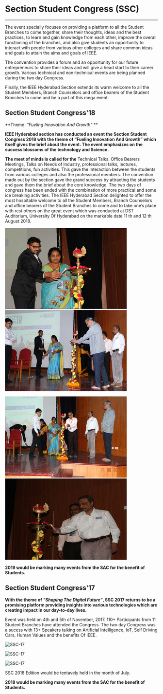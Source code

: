 # Section Student Congress (SSC) 
---

The event specially focuses on providing a platform to all the Student Branches to come together, share their thoughts, ideas and the best practices, to learn and gain knowledge from each other, improve the overall functioning of the branches, and also give students an opportunity to interact with people from various other colleges and share common ideas and goals to attain the aims and goals of IEEE.

The convention provides a forum and an opportunity for our future entrepreneurs to share their ideas and will give a head start to their career growth. Various technical and non-technical events are being planned during the two day Congress.

Finally, the IEEE Hyderabad Section extends its warm welcome to all the Student Members, Branch Counselors and office bearers of the Student Branches to come and be a part of this mega event.

## Section Student Congress'18

**Theme: *"Fueling Innovation And Growth"* **

**IEEE Hyderabad section has conducted an event the Section Student
Congress 2018 with the theme of “Fueling Innovation And Growth”
which itself gives the brief about the event. The event emphasizes
on the success blossoms of the technology and Science.**

**The meet of minds is called for the** Technical Talks, Office Bearers
Meetings, Talks on Needs of Industry, professional talks, lectures,
competitions, fun activities. This gave the interaction between the
students from various colleges and also the professional members.
The convention made out by the section gave the grand success by
attracting the students and gave them the brief about the core
knowledge. The two days of congress has been ended with the
combination of more practical and some ice breaking activities.
The IEEE Hyderabad Section delighted to offer the most hospitable
welcome to all the Student Members, Branch Counselors and office bearers
of the Student Branches to come and to take one’s place with rest others on
the great event which was conducted at DST Auditorium, University Of
Hyderabad on the markable date 11 th and 12 th August 2018.

![SSC-18](/user/img/events/ssc-2018/rsz_img_001.png)    ![SSC-18](/user/img/events/ssc-2018/rsz_img_002.png)

![SSC-18](/user/img/events/ssc-2018/rsz_img_003.png)    ![SSC-18](/user/img/events/ssc-2018/rsz_img_004.png)

**2019 would be marking many events from the SAC for the benefit of Students.**

## Section Student Congress'17

**With the theme of *"Shaping The Digital Future"*, SSC 2017 returns to be a promising platform providing insights into various technologies which are creating impact in our day-to-day lives.**

Event was held on 4th and 5th of November, 2017. 110+ Participants from 11 Student Branches have attended the Congress. The two day Congress was a sucess with 13+ Speakers talking on Artificial Intelligence, IoT, Self Driving Cars, Human Values and the benefits Of IEEE.

![SSC-17](/user/img/events/ssc-2017/IMG_3807.png)

![SSC-17](/user/img/events/ssc-2017/IMG_3781.png)

![SSC-17](/user/img/events/ssc-2017/DSC_0080.png)

SSC 2018 Edition would be tentavely held in the month of July.

**2018 would be marking many events from the SAC for the benefit of Students.**